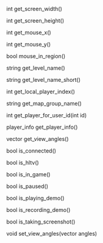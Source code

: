 int get_screen_width()

int get_screen_height()

int get_mouse_x()

int get_mouse_y()

bool mouse_in_region()

string get_level_name()

string get_level_name_short()

int get_local_player_index()

string get_map_group_name()

int get_player_for_user_id(int id)

player_info get_player_info()

vector get_view_angles()

bool is_connected()

bool is_hltv()

bool is_in_game()

bool is_paused()

bool is_playing_demo()

bool is_recording_demo()

bool is_taking_screenshot()

void set_view_angles(vector angles)
